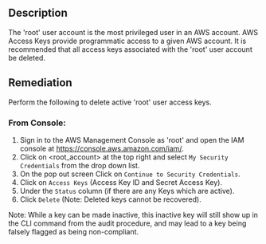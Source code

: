 ## Description

The 'root' user account is the most privileged user in an AWS account. AWS Access Keys provide programmatic access to a given AWS account. It is recommended that all access keys associated with the 'root' user account be deleted.

## Remediation

Perform the following to delete active 'root' user access keys.

### From Console:

1. Sign in to the AWS Management Console as 'root' and open the IAM console at https://console.aws.amazon.com/iam/.
2. Click on <root_account> at the top right and select `My Security Credentials` from the drop down list.
3. On the pop out screen Click on `Continue to Security Credentials`.
4. Click on `Access Keys` (Access Key ID and Secret Access Key).
5. Under the `Status` column (if there are any Keys which are active).
6. Click `Delete` (Note: Deleted keys cannot be recovered).

Note: While a key can be made inactive, this inactive key will still show up in the CLI command from the audit procedure, and may lead to a key being falsely flagged as being non-compliant.